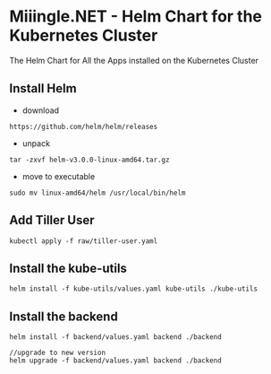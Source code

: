 # Miiingle.NET - Helm Chart for the Kubernetes Cluster
The Helm Chart for All the Apps installed on the Kubernetes Cluster

## Install Helm
- download
```
https://github.com/helm/helm/releases
```
- unpack
```
tar -zxvf helm-v3.0.0-linux-amd64.tar.gz
```
- move to executable
```
sudo mv linux-amd64/helm /usr/local/bin/helm
```

## Add Tiller User
```
kubectl apply -f raw/tiller-user.yaml
```

## Install the kube-utils
```
helm install -f kube-utils/values.yaml kube-utils ./kube-utils
```

## Install the backend
```
helm install -f backend/values.yaml backend ./backend

//upgrade to new version
helm upgrade -f backend/values.yaml backend ./backend
```